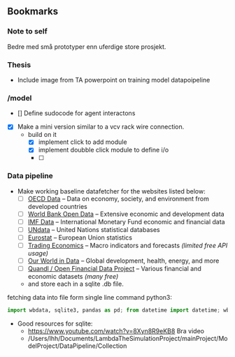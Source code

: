 ## Bookmarks

### Note to self

Bedre med små prototyper enn uferdige store prosjekt.

### Thesis

- Include image from TA powerpoint on training model datapoipeline

### /model

- [] Define sudocode for agent interactons
- [x] Make a mini version similar to a vcv rack wire connection.
  - build on it
    - [x] implement click to add module
    - [x] implement doubble click module to define i/o
    - [ ]

### Data pipeline

- Make working baseline datafetcher for the websites listed below:
  - [ ] [OECD Data](https://data.oecd.org) – Data on economy, society, and environment from developed countries
  - [ ] [World Bank Open Data](https://data.worldbank.org) – Extensive economic and development data
  - [ ] [IMF Data](https://data.imf.org) – International Monetary Fund economic and financial data
  - [ ] [UNdata](https://data.un.org) – United Nations statistical databases
  - [ ] [Eurostat](https://ec.europa.eu/eurostat) – European Union statistics
  - [ ] [Trading Economics](https://tradingeconomics.com) – Macro indicators and forecasts _(limited free API usage)_
  - [ ] [Our World in Data](https://ourworldindata.org) – Global development, health, energy, and more
  - [ ] [Quandl / Open Financial Data Project](https://www.quandl.com) – Various financial and economic datasets _(many free)_
  - and store each in a sqlite .db file.

fetching data into file form single line command python3:

```python
import wbdata, sqlite3, pandas as pd; from datetime import datetime; wbdata.get_series("NY.GDP.PCAP.CD", country="all", date=(datetime(2010,1,1), datetime(2020,1,1)), freq='Y').reset_index().dropna().to_sql("gdp_per_capita", sqlite3.connect("gdp_per_capita.db"), if_exists="replace", index=False)
```

- Good resources for sqlite:
  - https://www.youtube.com/watch?v=8Xyn8R9eKB8 Bra video
  - /Users/lhh/Documents/LambdaTheSimulationProject/mainProject/ModelProject/DataPipeline/Collection
